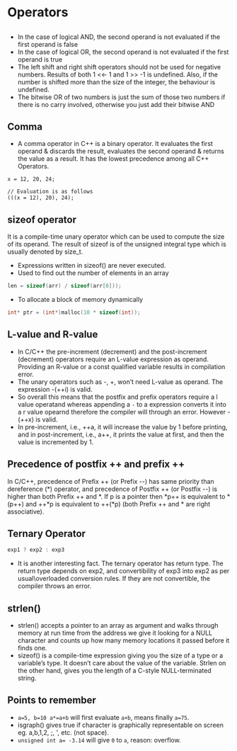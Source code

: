 # Operators

## 

- In the case of logical AND, the second operand is not evaluated if the first operand is false
- In the case of logical OR, the second operand is not evaluated if the first operand is true
- The left shift and right shift operators should not be used for negative numbers. Results of both 1 <<- 1 and 1 >> -1 is undefined. Also, if the number is shifted more than the size of the integer, the behaviour is undefined.
- The bitwise OR of two numbers is just the sum of those two numbers if there is no carry involved, otherwise you just add their bitwise AND

## Comma
- A comma operator in C++ is a binary operator. It evaluates the first operand & discards the result, evaluates the second operand & returns the value as a result. It has the lowest precedence among all C++ Operators. 

```
x = 12, 20, 24;

// Evaluation is as follows
(((x = 12), 20), 24);
```

## sizeof operator
It is a compile-time unary operator which can be used to compute the size of its operand. The result of sizeof is of the unsigned integral type which is usually denoted by size_t.

- Expressions written in sizeof() are never executed.
- Used to find out the number of elements in an array
``` c
len = sizeof(arr) / sizeof(arr[0]));
```

- To allocate a block of memory dynamically
``` c
int* ptr = (int*)malloc(10 * sizeof(int));
```

## L-value and R-value
- In C/C++ the pre-increment (decrement) and the post-increment (decrement) operators require an L-value expression as operand. Providing an R-value or a const qualified variable results in compilation error.
- The unary operators such as -, +, won’t need L-value as operand. The expression -(++i) is valid.
- So overall this means that the postfix and prefix operators require a l value operatand whereas appending a `-` to a expression converts it into a r value opearnd therefore the compiler will through an error. However -(++x) is valid.
- In pre-increment, i.e., ++a, it will increase the value by 1 before printing, and in post-increment, i.e., a++, it prints the value at first, and then the value is incremented by 1.

## Precedence of postfix ++ and prefix ++
In C/C++, precedence of Prefix ++ (or Prefix --) has same priority than dereference (\*) operator, and precedence of Postfix ++ (or Postfix --) is higher than both Prefix ++ and \*.  If p is a pointer then \*p++ is equivalent to \*(p++) and ++\*p is equivalent to ++(\*p) (both Prefix ++ and \* are right associative).

## Ternary Operator
``` c
exp1 ? exp2 : exp3
```

- It is another interesting fact. The ternary operator has return type. The return type depends on exp2, and convertibility of exp3 into exp2 as per usual\overloaded conversion rules. If they are not convertible, the compiler throws an error.

## strlen()
- strlen() accepts a pointer to an array as argument and walks through memory at run time from the address we give it looking for a NULL character and counts up how many memory locations it passed before it finds one.
- sizeof() is a compile-time expression giving you the size of a type or a variable’s type. It doesn’t care about the value of the variable. Strlen on the other hand, gives you the length of a C-style NULL-terminated string.
  

## Points to remember

- `a=5, b=10 a*=a+b` will first evaluate `a+b`, means finally `a=75`. 
- isgraph() gives true if character is graphically representable on screen eg. a,b,1,2, ;, ', etc. (not space).
- `unsigned int a= -3.14` will give `0` to `a`, reason: overflow.

